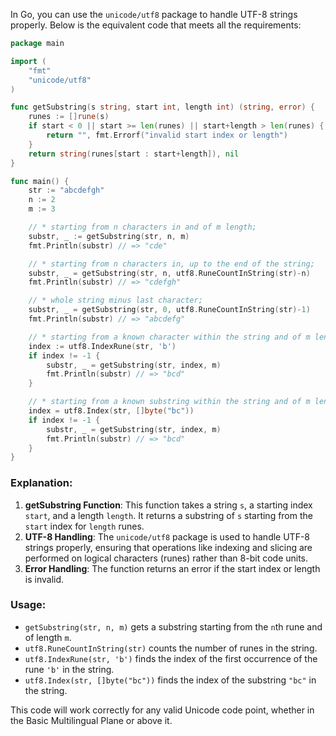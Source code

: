 In Go, you can use the `unicode/utf8` package to handle UTF-8 strings properly. Below is the equivalent code that meets all the requirements:

```go
package main

import (
	"fmt"
	"unicode/utf8"
)

func getSubstring(s string, start int, length int) (string, error) {
	runes := []rune(s)
	if start < 0 || start >= len(runes) || start+length > len(runes) {
		return "", fmt.Errorf("invalid start index or length")
	}
	return string(runes[start : start+length]), nil
}

func main() {
	str := "abcdefgh"
	n := 2
	m := 3

	// * starting from n characters in and of m length;
	substr, _ := getSubstring(str, n, m)
	fmt.Println(substr) // => "cde"

	// * starting from n characters in, up to the end of the string;
	substr, _ = getSubstring(str, n, utf8.RuneCountInString(str)-n)
	fmt.Println(substr) // => "cdefgh"

	// * whole string minus last character;
	substr, _ = getSubstring(str, 0, utf8.RuneCountInString(str)-1)
	fmt.Println(substr) // => "abcdefg"

	// * starting from a known character within the string and of m length
	index := utf8.IndexRune(str, 'b')
	if index != -1 {
		substr, _ = getSubstring(str, index, m)
		fmt.Println(substr) // => "bcd"
	}

	// * starting from a known substring within the string and of m length.
	index = utf8.Index(str, []byte("bc"))
	if index != -1 {
		substr, _ = getSubstring(str, index, m)
		fmt.Println(substr) // => "bcd"
	}
}
```

### Explanation:
1. **getSubstring Function**: This function takes a string `s`, a starting index `start`, and a length `length`. It returns a substring of `s` starting from the `start` index for `length` runes.
2. **UTF-8 Handling**: The `unicode/utf8` package is used to handle UTF-8 strings properly, ensuring that operations like indexing and slicing are performed on logical characters (runes) rather than 8-bit code units.
3. **Error Handling**: The function returns an error if the start index or length is invalid.

### Usage:
- `getSubstring(str, n, m)` gets a substring starting from the `n`th rune and of length `m`.
- `utf8.RuneCountInString(str)` counts the number of runes in the string.
- `utf8.IndexRune(str, 'b')` finds the index of the first occurrence of the rune `'b'` in the string.
- `utf8.Index(str, []byte("bc"))` finds the index of the substring `"bc"` in the string.

This code will work correctly for any valid Unicode code point, whether in the Basic Multilingual Plane or above it.
